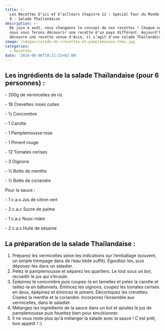 ```yaml
---
title: >-
  Les Recettes D’ici et D’ailleurs Chapitre 12 : Spécial Tour du Monde - Épisode
  9 : Salade Thaïlandaise
description: >-
  De juin à août, nous changeons le concept de nos recettes ! Chaque semaine,
  nous vous ferons découvrir une recette d’un pays différent. Aujourd’hui, on
  découvre une recette venue d'Asie, il s’agit d'une salade Thaïlandaise:)
image: /images/salade-de-crevettes-et-pamplemousse-thai.jpg
categories:
  - Recettes
date: '2019-08-06T10:21:21+02:00'
---
```

## Les ingrédients de la salade Thaïlandaise (pour 6 personnes) :

\- 200g de vermicelles de riz

\- 18 Crevettes roses cuites

\- ½ Concombre

\- 1 Carotte

\- 1 Pamplemousse rose

\- 1 Piment rouge

\- 12 Tomates cerises

\- 3 Oignons 

\- ½ Botte de menthe

\- ½ Botte de coriandre

Pour la sauce : 

\- 1 c.a.s Jus de citron vert

\- 2 c.a.c Sucre de palme

\- 1 c.a.c Nuoc-mâm

\- 2 c.a.s Huile de sésame

## La préparation de la salade Thaïlandaise :

1. Préparez les vermicelles selon les indications sur l’emballage (souvent, un simple trempage dans de l’eau tiède suffit). Égouttez-les, puis déposez-les dans un saladier.
2. Pelez le pamplemousse et séparez les quartiers. Le tout sous un bol, recueillir le jus qui s’écoule.
3. Épépinez le concombre puis coupez-le en lamelles et pelez la carotte et taillez-la en bâtonnets. Émincez les oignons, coupez les tomates cerises en deux, épépinez et émincez le piment. Décortiquez les crevettes. Ciselez la menthe et la coriandre. Incorporez l’ensemble aux vermicelles, dans le saladier.
4. Mélangez les ingrédients de la sauce dans un bol et ajoutez le jus de pamplemousse  puis fouettez bien pour émulsionner. 
5. Il ne vous reste plus qu'à mélanger la salade avec la sauce ! C'est prêt, bon appétit ! :)
